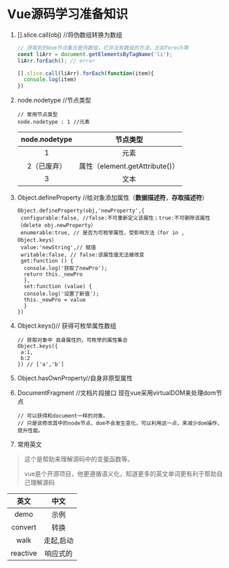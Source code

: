 # Vue源码学习准备知识

1. [].slice.call(obj) //将伪数组转换为数组

   ```javascript
   // 获取到的dom节点集合是伪数组，它并没有数组的方法，比如forech等
   const liArr = document.getElementsByTagName('li');
   liArr.forEach(); // error

   [].slice.call(liArr).forEach(function(item){
     console.log(item)
   })
   ```



2. node.nodetype //节点类型

   ```
   // 常用节点类型
   node.nodetype : 1 //元素
   ```

   | node.nodetype |            节点类型            |
   | :-----------: | :----------------------------: |
   |       1       |              元素              |
   |  2（已废弃）  | 属性（element.getAttribute()） |
   |       3       |              文本              |



3. Object.defineProperty //给对象添加属性（**数据描述符**，**存取描述符**）

   ```
   Object.defineProperty(obj,'newProperty',{
   	configurable:false, //false:不可重新定义该属性；true:不可删除该属性（delete obj.newProperty）
   	enumerable:true, // 是否为可枚举属性，受影响方法（for in , Object.keys）
   	value:'newString',// 赋值
   	writable:false, // false:该属性值无法被改变
   	get:function () {
     console.log('获取了newPro');
     return this._newPro
     },
     set:function (value) {
     console.log('设置了新值');
     this._newPro = value
     }
   })
   ```



4. Object.keys()// 获得可枚举属性数组

   ```
   // 获取对象中 自身属性的，可枚举的属性集合
   Object.keys({
   	a:1,
   	b:2
   }) // ['a','b']
   ```



5. Object.hasOwnProperty//自身非原型属性

6. DocumentFragment //文档片段接口  现在vue采用virtualDOM来处理dom节点

   ```
   // 可以获得和document一样的对象。
   // 只是说修改其中的node节点，dom不会发生变化，可以利用这一点，来减少dom操作，提升性能。
   ```


7. 常用英文
> 这个是帮助来理解源码中的变量函数等。
>
> vue是个开源项目，他更遵循语义化，知道更多的英文单词更有利于帮助自己理解源码



| 英文 |            中文            |
   | :-----------: | :----------------------------: |
   |       demo       |              示例              |
   |       convert       |              转换              |
   |       walk       |              走起,启动              |
   |       reactive       |              响应式的              |
